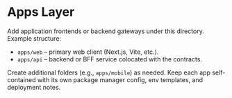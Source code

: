 # Apps Layer

Add application frontends or backend gateways under this directory. Example structure:

- `apps/web` – primary web client (Next.js, Vite, etc.).
- `apps/api` – backend or BFF service colocated with the contracts.

Create additional folders (e.g., `apps/mobile`) as needed. Keep each app self-contained with its own package manager config, env templates, and deployment notes.
